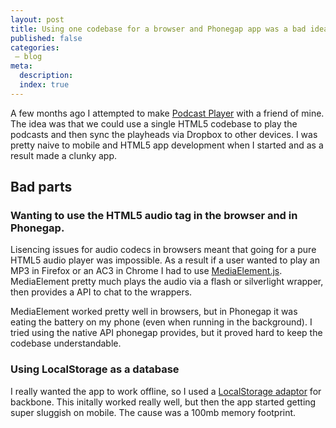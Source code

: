 ```yaml
---
layout: post
title: Using one codebase for a browser and Phonegap app was a bad idea.
published: false
categories:
 – blog
meta:
  description: 
  index: true
---
```


A few months ago I attempted to make [Podcast Player](https://github.com/MikeRogers0/podcast-app/) with a friend of mine. The idea was that we could use a single HTML5 codebase to play the podcasts and then sync the playheads via Dropbox to other devices. I was pretty naive to mobile and HTML5 app development when I started and as a result made a clunky app. 

## Bad parts

### Wanting to use the HTML5 audio tag in the browser and in Phonegap.
Lisencing issues for audio codecs in browsers meant that going for a pure HTML5 audio player was impossible. As a result if a user wanted to play an MP3 in Firefox or an AC3 in Chrome I had to use [MediaElement.js](http://mediaelementjs.com/). MediaElement pretty much plays the audio via a flash or silverlight wrapper, then provides a API to chat to the wrappers. 

MediaElement worked pretty well in browsers, but in Phonegap it was eating the battery on my phone (even when running in the background). I tried using the native API phonegap provides, but it proved hard to keep the codebase understandable.

### Using LocalStorage as a database
I really wanted the app to work offline, so I used a [LocalStorage adaptor](https://github.com/jeromegn/Backbone.localStorage) for backbone. This initally worked really well, but then the app started getting super sluggish on mobile. The cause was a 100mb memory footprint.
